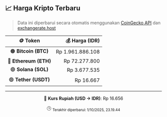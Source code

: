 

<!-- HARGA_KRIPTO -->
## 📈 Harga Kripto Terbaru

> Data ini diperbarui secara otomatis menggunakan [CoinGecko API](https://www.coingecko.com/) dan [exchangerate.host](https://exchangerate.host/)

<div align="center">

| 🪙 Token | 💰 Harga (IDR) |
|:------:|---------------:|
| 🟠 **Bitcoin (BTC)**   | Rp 1.961.886.108 |
| 🔵 **Ethereum (ETH)**  | Rp 72.277.800 |
| 🟣 **Solana (SOL)**    | Rp 3.677.535 |
| 🟢 **Tether (USDT)**   | Rp 16.667 |

---

💱 **Kurs Rupiah (USD → IDR)**: Rp 16.656

🕒 <sub>Terakhir diperbarui: 1/10/2025, 23.19.44</sub>

</div>
<!-- /HARGA_KRIPTO -->